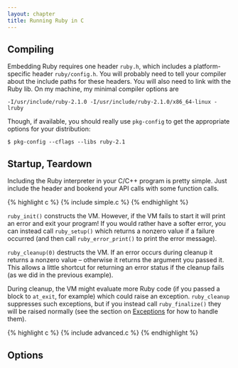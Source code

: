 ```yaml
---
layout: chapter
title: Running Ruby in C
---
```


## Compiling ##

Embedding Ruby requires one header `ruby.h`, which includes a platform-specific
header `ruby/config.h`. You will probably need to tell your compiler about the
include paths for these headers. You will also need to link with the Ruby lib.
On my machine, my minimal compiler options are

    -I/usr/include/ruby-2.1.0 -I/usr/include/ruby-2.1.0/x86_64-linux -lruby

Though, if available, you should really use `pkg-config` to get the appropriate
options for your distribution:

    $ pkg-config --cflags --libs ruby-2.1

## Startup, Teardown ##

Including the Ruby interpreter in your C/C++ program is pretty simple. Just
include the header and bookend your API calls with some function calls.

{% highlight c %}
{% include simple.c %}
{% endhighlight %}

`ruby_init()` constructs the VM. However, if the VM fails to start it will
print an error and exit your program! If you would rather have a softer error,
you can instead call `ruby_setup()` which returns a nonzero value if a failure
occurred (and then call `ruby_error_print()` to print the error message).

`ruby_cleanup(0)` destructs the VM. If an error occurs during cleanup it returns
a nonzero value &ndash; otherwise it returns the argument you passed it. This
allows a little shortcut for returning an error status if the cleanup fails (as
we did in the previous example).

During cleanup, the VM might evaluate more Ruby code (if you passed a block to
`at_exit`, for example) which could raise an exception. `ruby_cleanup`
suppresses such exceptions, but if you instead call `ruby_finalize()` they will
be raised normally (see the section on [Exceptions][exc] for how to handle
them).

[exc]: TODO

{% highlight c %}
{% include advanced.c %}
{% endhighlight %}

## Options ##
